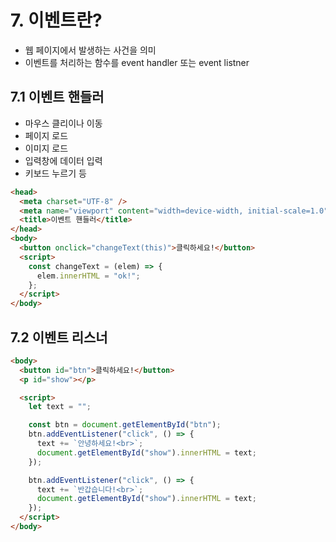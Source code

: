 # 7. 이벤트란?

- 웹 페이지에서 발생하는 사건을 의미
- 이벤트를 처리하는 함수를 event handler 또는 event listner

## 7.1 이벤트 핸들러

- 마우스 클리이나 이동
- 페이지 로드
- 이미지 로드
- 입력창에 데이터 입력
- 키보드 누르기 등

```html
<head>
  <meta charset="UTF-8" />
  <meta name="viewport" content="width=device-width, initial-scale=1.0" />
  <title>이벤트 핸들러</title>
</head>
<body>
  <button onclick="changeText(this)">클릭하세요!</button>
  <script>
    const changeText = (elem) => {
      elem.innerHTML = "ok!";
    };
  </script>
</body>
```

## 7.2 이벤트 리스너

```html
<body>
  <button id="btn">클릭하세요!</button>
  <p id="show"></p>

  <script>
    let text = "";

    const btn = document.getElementById("btn");
    btn.addEventListener("click", () => {
      text += `안녕하세요!<br>`;
      document.getElementById("show").innerHTML = text;
    });

    btn.addEventListener("click", () => {
      text += `반갑습니다!<br>`;
      document.getElementById("show").innerHTML = text;
    });
  </script>
</body>
```
